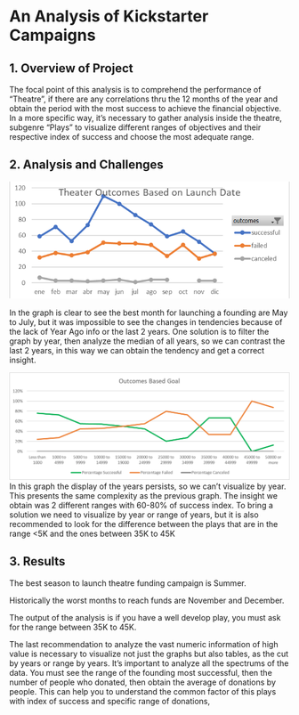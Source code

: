 # An Analysis of Kickstarter Campaigns

## 1.	Overview of Project

The focal point of this analysis is to comprehend the performance of “Theatre”, if there are any correlations thru the 12 months of the year and obtain the period with the most success to achieve the financial objective.
In a more specific way, it’s necessary to gather analysis inside the theatre, subgenre “Plays” to visualize different ranges of objectives and their respective index of success and choose the most adequate range.

## 2.	Analysis and Challenges
![This is an image](https://github.com/TatoRbl/Kickstarter-Analysis/blob/main/Theather%20Outcomes%20vs%20Launch.png)

In the graph is clear to see the best month for launching a founding are May to July, but it was impossible to see the changes in tendencies because of the lack of Year Ago info or the last 2 years.
One solution is to filter the graph by year, then analyze the median of all years, so we can contrast the last 2 years, in this way we can obtain the tendency and get a correct insight.

![This is an image](https://github.com/TatoRbl/Kickstarter-Analysis/blob/main/Outcomes%20vs%20Goals.png)
In this graph the display of the years persists, so we can’t visualize by year. This presents the same complexity as the previous graph. The insight we obtain was 2 different ranges with 60-80% of success index. 
To bring a solution we need to visualize by year or range of years, but it is also recommended to look for the difference between the plays that are in the range <5K and the ones between 35K to 45K

## 3.	Results

The best season to launch theatre funding campaign is Summer.

Historically the worst months to reach funds are November and December.

The output of the analysis is if you have a well develop play, you must ask for the range between 35K to 45K.

The last recommendation to analyze the vast numeric information of high value is necessary to visualize not just the graphs but also tables, as the cut by years or range by years. It’s important to analyze all the spectrums of the data. You must see the range of the founding most successful, then the number of people who donated, then obtain the average of donations by people. This can help you to understand the common factor of this plays with index of success and specific range of donations,
